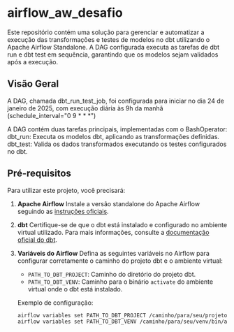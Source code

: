# airflow_aw_desafio

Este repositório contém uma solução para gerenciar e automatizar a execução das transformações e testes de modelos no dbt utilizando o Apache Airflow Standalone. A DAG configurada executa as tarefas de dbt run e dbt test em sequência, garantindo que os modelos sejam validados após a execução.

## Visão Geral

A DAG, chamada dbt_run_test_job, foi configurada para iniciar no dia 24 de janeiro de 2025, com execução diária às 9h da manhã (schedule_interval="0 9 * * *")

A DAG contém duas tarefas principais, implementadas com o BashOperator:
dbt_run: Executa os modelos dbt, aplicando as transformações definidas.
dbt_test: Valida os dados transformados executando os testes configurados no dbt.

## Pré-requisitos

Para utilizar este projeto, você precisará:

1. **Apache Airflow**
   Instale a versão standalone do Apache Airflow seguindo as [instruções oficiais](https://airflow.apache.org/docs/apache-airflow/stable/start.html).

2. **dbt**
   Certifique-se de que o dbt está instalado e configurado no ambiente virtual utilizado. Para mais informações, consulte a [documentação oficial do dbt](https://docs.getdbt.com/).

3. **Variáveis do Airflow**
   Defina as seguintes variáveis no Airflow para configurar corretamente o caminho do projeto dbt e o ambiente virtual:
   - `PATH_TO_DBT_PROJECT`: Caminho do diretório do projeto dbt.
   - `PATH_TO_DBT_VENV`: Caminho para o binário `activate` do ambiente virtual onde o dbt está instalado.

   Exemplo de configuração:
   ```bash
   airflow variables set PATH_TO_DBT_PROJECT /caminho/para/seu/projeto/dbt
   airflow variables set PATH_TO_DBT_VENV /caminho/para/seu/venv/bin/activate
